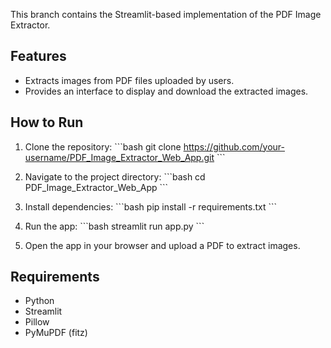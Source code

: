 This branch contains the Streamlit-based implementation of the PDF Image Extractor.

## Features
- Extracts images from PDF files uploaded by users.
- Provides an interface to display and download the extracted images.

## How to Run

1. Clone the repository:
   \`\`\`bash
   git clone https://github.com/your-username/PDF_Image_Extractor_Web_App.git
   \`\`\`

2. Navigate to the project directory:
   \`\`\`bash
   cd PDF_Image_Extractor_Web_App
   \`\`\`

3. Install dependencies:
   \`\`\`bash
   pip install -r requirements.txt
   \`\`\`

4. Run the app:
   \`\`\`bash
   streamlit run app.py
   \`\`\`

5. Open the app in your browser and upload a PDF to extract images.

## Requirements

- Python
- Streamlit
- Pillow
- PyMuPDF (fitz)
